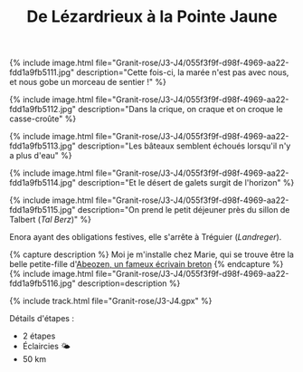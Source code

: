 ﻿---
title: "De Lézardrieux à la Pointe Jaune"
permalink: /Granit-rose/J3-J4/
sidebar:
  nav: "granit_rose"
enable_tracks: true
---

{% include image.html file="Granit-rose/J3-J4/055f3f9f-d98f-4969-aa22-fdd1a9fb5111.jpg" description="Cette fois-ci, la marée n'est pas avec nous, et nous gobe un morceau de sentier !" %}

{% include image.html file="Granit-rose/J3-J4/055f3f9f-d98f-4969-aa22-fdd1a9fb5112.jpg" description="Dans la crique, on craque et on croque le casse-croûte" %}

{% include image.html file="Granit-rose/J3-J4/055f3f9f-d98f-4969-aa22-fdd1a9fb5113.jpg" description="Les bâteaux semblent échoués lorsqu'il n'y a plus d'eau" %}

{% include image.html file="Granit-rose/J3-J4/055f3f9f-d98f-4969-aa22-fdd1a9fb5114.jpg" description="Et le désert de galets surgit de l'horizon" %}

{% include image.html file="Granit-rose/J3-J4/055f3f9f-d98f-4969-aa22-fdd1a9fb5115.jpg" description="On prend le petit déjeuner près du sillon de Talbert (*Tal Berz*)" %}

Enora ayant des obligations festives, elle s'arrête à Tréguier (*Landreger*).

{% capture description %}
Moi je m'installe chez Marie, qui se trouve être la belle petite-fille d'[Abeozen, un fameux écrivain breton](https://fr.wikipedia.org/wiki/Abeozen)
{% endcapture %}
{% include image.html file="Granit-rose/J3-J4/055f3f9f-d98f-4969-aa22-fdd1a9fb5116.jpg" description=description %}

{% include track.html file="Granit-rose/J3-J4.gpx" %}

Détails d'étapes :
* 2 étapes
* Éclaircies :sun_behind_small_cloud:
* 50 km
